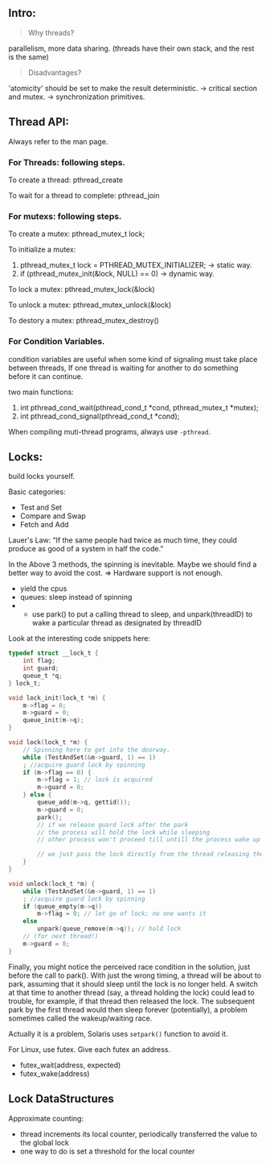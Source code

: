 ## Intro:
> Why threads?

parallelism, more data sharing. (threads have their own stack, and the rest is the same)

> Disadvantages?

'atomicity' should be set to make the result deterministic. -> critical section and mutex. -> synchronization primitives.
## Thread API:
Always refer to the man page.

### For Threads: following steps.
To create a thread: pthread_create

To wait for a thread to complete: pthread_join
### For mutexs: following steps.
To create a mutex: pthread_mutex_t lock;

To initialize a mutex: 
1. pthread_mutex_t lock = PTHREAD_MUTEX_INITIALIZER; -> static way.
2. if (pthread_mutex_init(&lock, NULL) == 0) -> dynamic way.

To lock a mutex: pthread_mutex_lock(&lock)

To unlock a mutex: pthread_mutex_unlock(&lock)

To destory a mutex: pthread_mutex_destroy()
### For Condition Variables.
condition variables are useful when some kind of signaling must take place between threads, If one thread is waiting for another to do something before it can continue.

two main functions:
1. int pthread_cond_wait(pthread_cond_t *cond, pthread_mutex_t *mutex);
2. int pthread_cond_signal(pthread_cond_t *cond);

When compiling muti-thread programs, always use `-pthread`.

## Locks:
build locks yourself.


Basic categories:
- Test and Set
- Compare and Swap
- Fetch and Add

Lauer's Law: “If the same people had twice as much time, they could produce as good of a system in half the code.”

In the Above 3 methods, the spinning is inevitable. Maybe we should find a better way to avoid the cost. => Hardware support is not enough.

- yield the cpus
- queues: sleep instead of spinning
- - use park() to put a calling thread to sleep, and unpark(threadID) to wake a particular thread as designated by threadID

Look at the interesting code snippets here:
```C
typedef struct __lock_t {
    int flag;
    int guard;
    queue_t *q;
} lock_t;

void lock_init(lock_t *m) {
    m->flag = 0;
    m->guard = 0;
    queue_init(m->q);
}

void lock(lock_t *m) {
    // Spinning here to get into the doorway.
    while (TestAndSet(&m->guard, 1) == 1)
    ; //acquire guard lock by spinning
    if (m->flag == 0) {
        m->flag = 1; // lock is acquired
        m->guard = 0;
    } else {
        queue_add(m->q, gettid());
        m->guard = 0;
        park();
        // if we release guard lock after the park
        // the process will hold the lock while sleeping
        // other process won't proceed till untill the process wake up itself.

        // we just pass the lock directly from the thread releasing the lock to the next thread acquiring it
    }
}

void unlock(lock_t *m) {
    while (TestAndSet(&m->guard, 1) == 1)
    ; //acquire guard lock by spinning
    if (queue_empty(m->q))
        m->flag = 0; // let go of lock; no one wants it
    else
        unpark(queue_remove(m->q)); // hold lock
    // (for next thread!)
    m->guard = 0;
}
```
Finally, you might notice the perceived race condition in the solution,
just before the call to park(). With just the wrong timing, a thread will
be about to park, assuming that it should sleep until the lock is no longer
held. A switch at that time to another thread (say, a thread holding the
lock) could lead to trouble, for example, if that thread then released the
lock. The subsequent park by the first thread would then sleep forever
(potentially), a problem sometimes called the wakeup/waiting race.

Actually it is a problem, Solaris uses `setpark()` function to avoid it.

For Linux, use futex. Give each futex an address.
- futex_wait(address, expected)
- futex_wake(address)

## Lock DataStructures
Approximate counting:
- thread increments its local counter, periodically transferred the value to the global lock
- one way to do is set a threshold for the local counter

